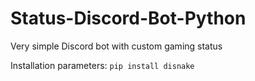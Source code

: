 # Status-Discord-Bot-Python
Very simple Discord bot with custom gaming status

Installation parameters: `pip install disnake`
